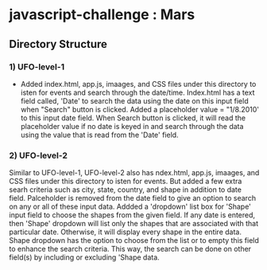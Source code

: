 # javascript-challenge : Mars

## Directory Structure
### 1) UFO-level-1
- Added index.html, app.js, imaages, and CSS files under this directory to isten for events and search through the date/time. Index.html has a text field called, 'Date' to search the data using the date on this input field when "Search" button is clicked. Added a placeholder value = "1/8.2010' to this input date field. When Search button is clicked, it will read the placeholder value if no date is keyed in and search through the data using the value that is read from the 'Date' field.

### 2) UFO-level-2
Similar to UFO-level-1, UFO-level-2 also has ndex.html, app.js, imaages, and CSS files under this directory to isten for events. But added a few extra searh criteria such as city, state, country, and shape in addition to date field. Palceholder is removed from the date field to give an option to search on any or all of these input data. Addded a 'dropdown' list box for 'Shape' input field to choose the shapes from the given field. If any date is entered, then 'Shape' dropdown will list only the shapes that are associated with that particular date. Otherwise, it will display every shape in the entire data. Shape dropdown has the option to choose from the list or to empty this field to enhance the search criteria. This way, the search can be done on other field(s) by including or excluding 'Shape data.

